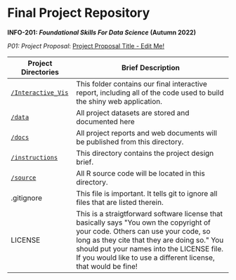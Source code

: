 # Final Project Repository
**INFO-201: _Foundational Skills For Data Science_ (Autumn 2022)**

*P01: Project Proposal*: [Project Proposal Title - Edit Me!](./docs/p01-proposal.md) 


|Project Directories | Brief Description|
|---------------| -----------------|
|[`/Interactive_Vis`](./Interactive_Vis) | This folder contains our final interactive report, including all of the code used to build the shiny web application.
|[`/data`](./data) | All project datasets are stored and documented here 
|[`/docs`](./docs) | All project reports and web documents will be published from this directory. 
|[`/instructions`](./instructions)| This directory contains the project design brief.  |
|[`/source`](./source) | All R source code will be located in this directory. 
| .gitignore | This  file is important. It tells git to ignore all files that are listed therein. |
| LICENSE | This is a straigtforward software license that basically says "You own the copyright of your code.  Others can use your code, so long as they cite that they are doing so." You should put your names into the LICENSE file. If you would like to use a different license, that would be fine! |
